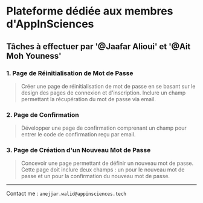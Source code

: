 # Plateforme dédiée aux membres d'AppInSciences

## Tâches à effectuer par '@Jaafar Alioui' et '@Ait Moh Youness'

### 1. Page de Réinitialisation de Mot de Passe
> Créer une page de réinitialisation de mot de passe en se basant sur le design des pages de connexion et d'inscription.
>  Inclure un champ permettant la récupération du mot de passe via email.

### 2. Page de Confirmation
> Développer une page de confirmation comprenant un champ pour entrer le code de confirmation reçu par email.

### 3. Page de Création d'un Nouveau Mot de Passe
> Concevoir une page permettant de définir un nouveau mot de passe.
>  Cette page doit inclure deux champs : un pour le nouveau mot de passe et un pour la confirmation du nouveau mot de passe.

---

Contact me : `anejjar.walid@appinsciences.tech`
